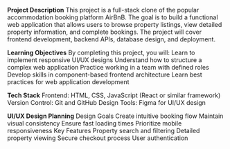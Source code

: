 **Project Description**
This project is a full-stack clone of the popular accommodation booking platform AirBnB. The goal is to build a functional web application that allows users to browse property listings, view detailed property information, and complete bookings. The project will cover frontend development, backend APIs, database design, and deployment.

**Learning Objectives**
By completing this project, you will:
Learn to implement responsive UI/UX designs
Understand how to structure a complex web application
Practice working in a team with defined roles
Develop skills in component-based frontend architecture
Learn best practices for web application development

**Tech Stack**
Frontend: HTML, CSS, JavaScript (React or similar framework)
Version Control: Git and GitHub
Design Tools: Figma for UI/UX design

**UI/UX Design Planning**
Design Goals
Create intuitive booking flow
Maintain visual consistency
Ensure fast loading times
Prioritize mobile responsiveness
Key Features
Property search and filtering
Detailed property viewing
Secure checkout process
User authentication
